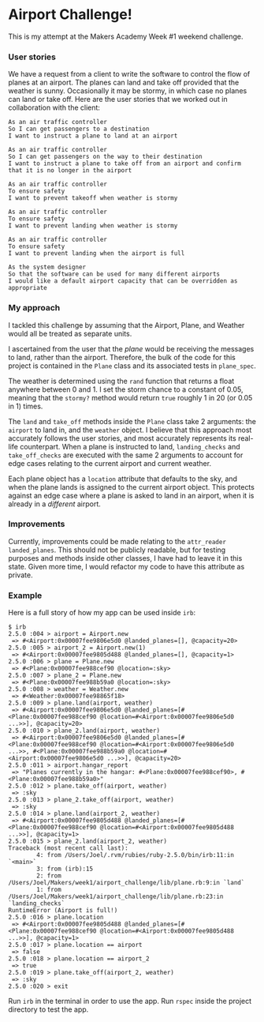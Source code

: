 # Airport Challenge!

This is my attempt at the Makers Academy Week \#1 weekend challenge.

### User stories

We have a request from a client to write the software to control the flow of planes at an airport. The planes can land and take off provided that the weather is sunny. Occasionally it may be stormy, in which case no planes can land or take off.  Here are the user stories that we worked out in collaboration with the client:

```
As an air traffic controller
So I can get passengers to a destination
I want to instruct a plane to land at an airport

As an air traffic controller
So I can get passengers on the way to their destination
I want to instruct a plane to take off from an airport and confirm that it is no longer in the airport

As an air traffic controller
To ensure safety
I want to prevent takeoff when weather is stormy

As an air traffic controller
To ensure safety
I want to prevent landing when weather is stormy

As an air traffic controller
To ensure safety
I want to prevent landing when the airport is full

As the system designer
So that the software can be used for many different airports
I would like a default airport capacity that can be overridden as appropriate
```

### My approach

I tackled this challenge by assuming that the Airport, Plane, and Weather would all be treated as separate units.

I ascertained from the user that the *plane* would be receiving the messages to land, rather than the airport. Therefore, the bulk of the code for this project is contained in the `Plane` class and its associated tests in `plane_spec`.

The weather is determined using the `rand` function that returns a float anywhere between 0 and 1. I set the storm chance to a constant of 0.05, meaning that the `stormy?` method would return `true` roughly 1 in 20 (or 0.05 in 1) times.

The `land` and `take_off` methods inside the `Plane` class take 2 arguments: the `airport` to land in, and the `weather` object. I believe that this approach most accurately follows the user stories, and most accurately represents its real-life counterpart. When a plane is instructed to land, `landing_checks` and `take_off_checks` are executed with the same 2 arguments to account for edge cases relating to the current airport and current weather.

Each plane object has a `location` attribute that defaults to the sky, and when the plane lands is assigned to the current airport object. This protects against an edge case where a plane is asked to land in an airport, when it is already in a *different* airport.

### Improvements

Currently, improvements could be made relating to the `attr_reader` `landed_planes`. This should not be publicly readable, but for testing purposes and methods inside other classes, I have had to leave it in this state. Given more time, I would refactor my code to have this attribute as private.

### Example

Here is a full story of how my app can be used inside `irb`:

```
$ irb
2.5.0 :004 > airport = Airport.new  
 => #<Airport:0x00007fee9806e5d0 @landed_planes=[], @capacity=20>  
2.5.0 :005 > airport_2 = Airport.new(1)  
 => #<Airport:0x00007fee9805d488 @landed_planes=[], @capacity=1>  
2.5.0 :006 > plane = Plane.new  
 => #<Plane:0x00007fee988cef90 @location=:sky>  
2.5.0 :007 > plane_2 = Plane.new  
 => #<Plane:0x00007fee988b59a0 @location=:sky>  
2.5.0 :008 > weather = Weather.new  
 => #<Weather:0x00007fee98865f18>  
2.5.0 :009 > plane.land(airport, weather)  
 => #<Airport:0x00007fee9806e5d0 @landed_planes=[#<Plane:0x00007fee988cef90 @location=#<Airport:0x00007fee9806e5d0 ...>>], @capacity=20>  
2.5.0 :010 > plane_2.land(airport, weather)  
 => #<Airport:0x00007fee9806e5d0 @landed_planes=[#<Plane:0x00007fee988cef90 @location=#<Airport:0x00007fee9806e5d0 ...>>, #<Plane:0x00007fee988b59a0 @location=#<Airport:0x00007fee9806e5d0 ...>>], @capacity=20>  
2.5.0 :011 > airport.hangar_report  
 => "Planes currently in the hangar: #<Plane:0x00007fee988cef90>, #<Plane:0x00007fee988b59a0>"  
2.5.0 :012 > plane.take_off(airport, weather)  
 => :sky  
2.5.0 :013 > plane_2.take_off(airport, weather)  
 => :sky  
2.5.0 :014 > plane.land(airport_2, weather)  
 => #<Airport:0x00007fee9805d488 @landed_planes=[#<Plane:0x00007fee988cef90 @location=#<Airport:0x00007fee9805d488 ...>>], @capacity=1>  
2.5.0 :015 > plane_2.land(airport_2, weather)  
Traceback (most recent call last):  
        4: from /Users/Joel/.rvm/rubies/ruby-2.5.0/bin/irb:11:in `<main>`  
        3: from (irb):15  
        2: from /Users/Joel/Makers/week1/airport_challenge/lib/plane.rb:9:in `land`    
        1: from /Users/Joel/Makers/week1/airport_challenge/lib/plane.rb:23:in `landing_checks`  
RuntimeError (Airport is full!)  
2.5.0 :016 > plane.location  
 => #<Airport:0x00007fee9805d488 @landed_planes=[#<Plane:0x00007fee988cef90 @location=#<Airport:0x00007fee9805d488 ...>>], @capacity=1>  
2.5.0 :017 > plane.location == airport  
 => false  
2.5.0 :018 > plane.location == airport_2  
 => true  
2.5.0 :019 > plane.take_off(airport_2, weather)  
 => :sky  
2.5.0 :020 > exit
```

Run `irb` in the terminal in order to use the app. Run `rspec` inside the project directory to test the app.
